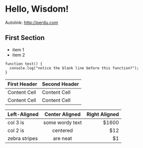 # Hello, Wisdom!


Autolink: http://perdu.com


First Section
-------------

* item 1
* item 2

```
function test() {
  console.log("notice the blank line before this function?");
}
```

First Header  | Second Header
------------- | -------------
Content Cell  | Content Cell
Content Cell  | Content Cell

| Left-Aligned  | Center Aligned  | Right Aligned |
| :------------ |:---------------:| -----:|
| col 3 is      | some wordy text | $1600 |
| col 2 is      | centered        |   $12 |
| zebra stripes | are neat        |    $1 |